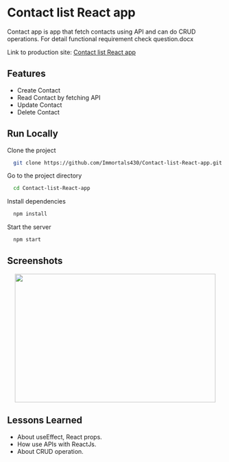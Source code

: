 
# Contact list React app

Contact app is app that fetch contacts using API and can do CRUD operations. For detail functional requirement check question.docx

Link to production site: [Contact list React app](https://immortals430.github.io/Contact-list-React-app/)


## Features

- Create Contact
- Read Contact by fetching API
- Update Contact
- Delete Contact



## Run Locally

Clone the project

```bash
  git clone https://github.com/Immortals430/Contact-list-React-app.git
```

Go to the project directory

```bash
  cd Contact-list-React-app
```

Install dependencies

```bash
  npm install
```

Start the server

```bash
  npm start
```
  



## Screenshots


<p align="center">
<img src="https://github.com/Immortals430/Contact-list-React-app/assets/124674815/db59cdc3-04a4-4c50-ab47-73a357a11408" width="468" height="300" />
</p>




## Lessons Learned

- About useEffect, React props.
- How use APIs with ReactJs.
- About CRUD operation.





